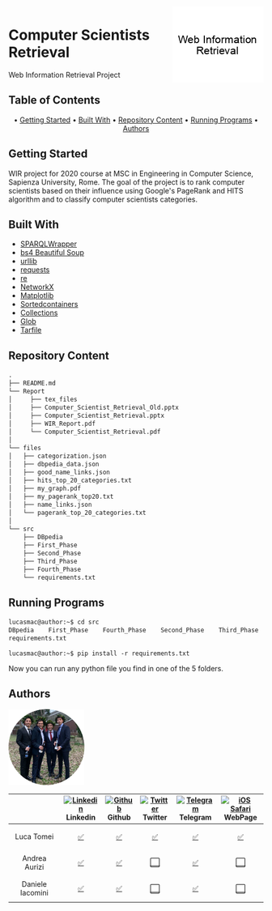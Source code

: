 <img src="Report/tex_files/images/ECI.png" align="right" />

# Computer Scientists Retrieval
Web Information Retrieval Project 

## Table of Contents

<p align="center">
  • <a href="#Getting-Starte">Getting Started</a> •
  <a href="#Built-With">Built With</a> •
  <a href="#Repository-Content">Repository Content</a> •
  <a href="#Running-Programs">Running Programs</a> •
  <a href="#Authors">Authors</a> 
</p>

## Getting Started

WIR project for 2020 course at MSC in Engineering in Computer Science, Sapienza University, Rome. 
The goal of the project is to rank computer scientists based on their influence using Google's PageRank and HITS algorithm and to classify computer scientists categories.


## Built With

* [SPARQLWrapper](https://pypi.org/project/SPARQLWrapper/)
* [bs4 Beautiful Soup](https://www.crummy.com/software/BeautifulSoup/bs4/doc/)
* [urllib](https://docs.python.org/3/library/urllib.html)
* [requests](https://requests.readthedocs.io/en/master/)
* [re](https://docs.python.org/3/library/re.html)
* [NetworkX](https://networkx.github.io)
* [Matplotlib](https://matplotlib.org/users/pyplot/tutorial.html)
* [Sortedcontainers](http://www.grantjenks.com/docs/sortedcontainers/)
* [Collections](https://docs.python.org/3/library/collections.html)
* [Glob](https://docs.python.org/2/library/glob.html)
* [Tarfile](https://docs.python.org/3/library/tarfile.html)


## Repository Content

```
.
├── README.md
└── Report
│     ├── tex_files
│     ├── Computer_Scientist_Retrieval_Old.pptx
│     ├── Computer_Scientist_Retrieval.pptx
│     ├── WIR_Report.pdf
│     └── Computer_Scientist_Retrieval.pdf
│
└── files
│   ├── categorization.json
│   ├── dbpedia_data.json
│   ├── good_name_links.json
│   ├── hits_top_20_categories.txt
│   ├── my_graph.pdf
│   ├── my_pagerank_top20.txt
│   ├── name_links.json
│   └── pagerank_top_20_categories.txt 
│
└── src
    ├── DBpedia
    ├── First_Phase
    ├── Second_Phase
    ├── Third_Phase
    ├── Fourth_Phase  
    └── requirements.txt
```

## Running Programs

```console
lucasmac@author:~$ cd src
DBpedia    First_Phase    Fourth_Phase    Second_Phase    Third_Phase    requirements.txt
```

```console
lucasmac@author:~$ pip install -r requirements.txt
```

Now you can run any python file you find in one of the 5 folders.

## Authors



<img src="Report/tex_files/images/team.png" width="150" /> 

| |[<img src="https://img.icons8.com/cute-clipart/64/000000/linkedin.png" alt="Linkedin" width="24px" height="24px" />](https://lucatomei.github.io)</br>Linkedin | [<img src="https://img.icons8.com/fluent/48/000000/github.png" alt="Github" width="24px" height="24px" />](https://lucatomei.github.io)</br>Github | [<img src="https://www.postpickr.com/wp-content/uploads/2018/03/twitter-icon.png" alt="Twitter" width="24px" height="24px" />](https://lucatomei.github.io)</br>Twitter | [<img src="https://img.icons8.com/fluent/48/000000/telegram-app.png" alt="Telegram" width="24px" height="24px" />](https://lucatomei.github.io)</br>Telegram | [<img src="https://raw.githubusercontent.com/alrra/browser-logos/master/src/safari-ios/safari-ios_48x48.png" alt="iOS Safari" width="24px" height="24px" />](https://lucatomei.github.io)</br>WebPage |
| :---------: | :---------: | :---------: | :---------: | :---------: | :---------: |
|Luca Tomei| <p align="center">[✅](https://www.linkedin.com/in/luca-tomei-760296ab/)</p>| <p align="center">[✅](https://github.com/LucaTomei/)</p>| <p align="center">[✅](https://twitter.com/LucaTomei1995)</p>| <p align="center">[✅](https://t.me/lucasmac)</p>| <p align="center">[✅](https://lucatomei.github.io)</p>|
|Andrea Aurizi| <p align="center">[✅](https://www.linkedin.com/in/andrea-aurizi-66a1351a6/)</p>|  <p align="center">[✅](https://github.com/andreaaurizi)</p>|  <p align="center">[⬜️]()</p>|  <p align="center">[✅](https://t.me/AndreaAurizi)</p>|  <p align="center">[⬜️]()</p>| 
|Daniele Iacomini| <p align="center">[✅](https://www.linkedin.com/in/daniele-iacomini-12a93819a/)</p>| <p align="center">[✅](https://github.com/DanieleIacomini)</p>| <p align="center">[⬜️]()</p>| <p align="center">[✅](https://t.me/daniele_iacomini)</p>| <p align="center">[⬜️]()</p>| 


